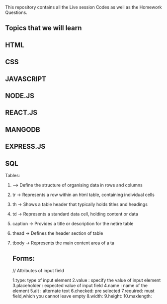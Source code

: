 This repository contains all the Live session Codes as well as the Homework Questions.


## Topics that we will learn

## HTML
## CSS
## JAVASCRIPT
## NODE.JS
## REACT.JS
## MANGODB
## EXPRESS.JS
## SQL



Tables:
1. <table> --> Define the structure of organising data in rows and columns 

2. tr -> Represents a row within an html table, containing individual cells

3. th -> Shows a table header that typically holds titles and headings

4. td -> Represents a standard data cell, holding content or data

5. caption -> Provides a title or description for the netire table 

6. thead -> Defines the header section of table

7. tbody -> Represents the main content area of a ta

## Forms:

// Attributes of input field

1.type: type of input element
2.value : specify the value of input element
3.placeholder : expected value of input field
4.name : name of the element
5.alt : alternate text
6.checked: pre selected
7.required: must field,which you cannot leave empty
8.width:
9.height:
10.maxlength:
